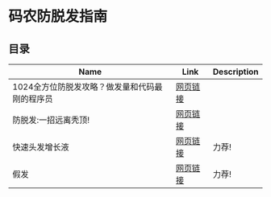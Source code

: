 # 码农防脱发指南

## 目录

| Name                                           | Link                                                                                                                                                                                                                | Description |
| ---------------------------------------------- | ------------------------------------------------------------------------------------------------------------------------------------------------------------------------------------------------------------------- | ----------- |
| 1024全方位防脱发攻略？做发量和代码最刚的程序员 | [网页链接](https://juejin.im/post/5bd02cb7e51d457a502a8400)                                                                                                                                                         |             |
| 防脱发:一招远离秃顶!                           | [网页链接](http://www.pianshen.com/article/3966161785/)                                                                                                                                                             |             |
| 快速头发增长液                                 | [网页链接](https://s.taobao.com/search?q=%E7%94%9F%E5%8F%91%E5%89%82&imgfile=&commend=all&ssid=s5-e&search_type=item&sourceId=tb.index&spm=a21bo.2017.201856-taobao-item.1&ie=utf8&initiative_id=tbindexz_20170306) | 力荐!       |
| 假发                                           | [网页链接](https://s.taobao.com/search?q=%E5%81%87%E5%8F%91&imgfile=&js=1&stats_click=search_radio_all%3A1&initiative_id=staobaoz_20190516&ie=utf8)                                                                 | 力荐!       |